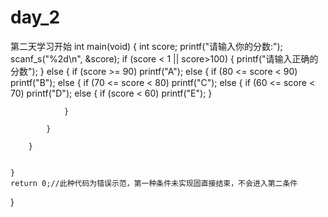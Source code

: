 # day_2
第二天学习开始
int main(void)
{
	int score;
	printf("请输入你的分数:");
	scanf_s("%2d\n", &score);
	if (score < 1 || score>100)
	{
		printf("请输入正确的分数");
	}
	else
	{
		if (score >= 90)
			printf("A");
		else
		{
			if (80 <= score < 90)
				printf("B");
			else
			{
				if (70 <= score < 80)
					printf("C");
				else
				{
					if (60 <= score < 70)
						printf("D");
					else
					{
						if (score < 60)
							printf("E");
					}
														
				}
									
			}
				
		}		
		

	}
	return 0;//此种代码为错误示范，第一种条件未实现固直接结束，不会进入第二条件
}
